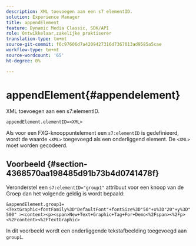 ```yaml
---
description: XML toevoegen aan een s7 elementID.
solution: Experience Manager
title: appendElement
feature: Dynamic Media Classic, SDK/API
role: Ontwikkelaar,zakelijke praktiserer
translation-type: tm+mt
source-git-commit: f6c97606d7a4209427316d7367013ad9585a5cae
workflow-type: tm+mt
source-wordcount: '65'
ht-degree: 0%

---
```



# appendElement{#appendelement}

XML toevoegen aan een s7:elementID.

`appendElement.elementID=<XML>`

Als voor een FXG-knooppuntelement een `s7:elementID` is gedefinieerd, wordt de waarde `<XML>` toegevoegd als een onderliggend element. De `<XML>` moet worden gecodeerd.

## Voorbeeld {#section-4368570aa198485d91b73b4d0741478f}

Veronderstel een `s7:elementID="group1"` attribuut voor een knoop van de Groep dan het volgende geldig is wordt bepaald:

`&appendElement.group1=<TextGraphic+fontFamily%3D"DefaultFont"+fontSize%3D"50"+x%3D"20"+y%3D"500" ><content><p><span>New+Text+Graphic+Tag+For+Demo<%2Fspan><%2Fp><%2Fcontent><%2FTextGraphic>`

In dit voorbeeld wordt een onderliggende tekstafbeelding toegevoegd aan `group1`.
